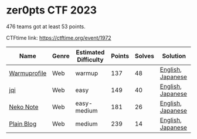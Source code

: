 # zer0pts CTF 2023

476 teams got at least 53 points.

CTFtime link: https://ctftime.org/event/1972

|Name|Genre|Estimated Difficulty|Points|Solves|Solution|
|----|-----|--------------------|------|------|--------|
|[Warmuprofile](warmuprofile/)|Web|warmup|137|48|[English](https://nanimokangaeteinai.hateblo.jp/entry/2023/07/17/101119#Web-137-Warmuprofile-48-solves), [Japanese](https://nanimokangaeteinai.hateblo.jp/entry/2023/07/17/141919#Web-137-Warmuprofile-48-solves)|
|[jqi](jqi/)|Web|easy|149|40|[English](https://nanimokangaeteinai.hateblo.jp/entry/2023/07/17/101119#Web-149-jqi-40-solves), [Japanese](https://nanimokangaeteinai.hateblo.jp/entry/2023/07/17/141919#Web-149-jqi-40-solves)|
|[Neko Note](neko-note/)|Web|easy-medium|181|26|[English](https://nanimokangaeteinai.hateblo.jp/entry/2023/07/17/101119#Web-181-Neko-Note-26-solves), [Japanese](https://nanimokangaeteinai.hateblo.jp/entry/2023/07/17/141919#Web-181-Neko-Note-26-solves)|
|[Plain Blog](plain-blog/)|Web|medium|239|14|[English](https://nanimokangaeteinai.hateblo.jp/entry/2023/07/17/101119#Web-239-Plain-Blog-14-solves), [Japanese](https://nanimokangaeteinai.hateblo.jp/entry/2023/07/17/141919#Web-239-Plain-Blog-14-solves)|
